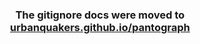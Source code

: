 <h3 align="center">
	The gitignore docs were moved to <a href='https://urbanquakers.github.io/pantograph/best-practices/source-control/'>urbanquakers.github.io/pantograph</a>
</h3>
